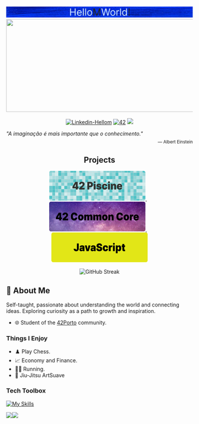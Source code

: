  <div align="center">
  <a href="#">
   <img src="https://github.com/Hellom-World/Hellom-world/blob/main/profile/Common/Profile-Title.png" width="2000"/>
  </a> 
 </div>
<a href="#">
 <img src="https://media4.giphy.com/media/v1.Y2lkPTc5MGI3NjExdWk5Z250aG5tN3M4NmM5c2VoOTVsaWJkcTZva216NXMybDYwODZrNyZlcD12MV9pbnRlcm5hbF9naWZfYnlfaWQmY3Q9Zw/FY9chKp6rulXy/giphy.gif"  style="width: 1040px; height: 250px;"></img>
</a>
 <!---
SMALL ICONS
--->
<p align="center">
  <a href='https://www.linkedin.com/in/hellom-mendes-3916a75b/' target="_blank"><img alt='Linkedin-Hellom' src='https://img.shields.io/badge/LinkedIn-100000?style=flat&logo=Linkedin&logoColor=white&labelColor=0A66C2&color=0A66C2'/></a>
  </a>
  <a href='https://profile.intra.42.fr/users/heolivei' target="_blank"><img alt='42' src='https://img.shields.io/badge/Porto-100000?style=flat&logo=42&logoColor=white&labelColor=000000&color=000000'/></a>
  </a>
  <img src="https://komarev.com/ghpvc/?username=Hellom-World&style=flat&color=blue">
</p>
 <div align="left">
  <i>"A imaginação é mais importante que o conhecimento."</i>
 </div>
 <div align="right">
  <sub>— Albert Einstein</sub>
 </div>

<h2 align="center">Projects</h2>
</div>
<p align="center">
  <a align="right" href="https://github.com/Hellom-World/piscine">
    <img src="https://github.com/Hellom-World/Hellom-world/blob/main/profile/flags/Image-42-Piscine.png" width="260em" height="80em"/>
  </a>
  &nbsp;&nbsp;
  <a align="right" href="https://github.com/Hellom-World/common-core">
    <img src="https://github.com/Hellom-World/Hellom-world/blob/main/profile/flags/Image-42-Common-Core.png" width="260em" height="80em"/>
  </a>
  &nbsp;&nbsp;
  <a align="right" href="https://media4.giphy.com/media/v1.Y2lkPTc5MGI3NjExaDdmdmd0dzZ6Y2xycGp3cnd4MnloeHMxMzN6Z2w5ajU5N3cwM2RiYyZlcD12MV9pbnRlcm5hbF9naWZfYnlfaWQmY3Q9Zw/l1032CtoCPsxZkbJZ5/giphy.gif" >
    <img src="https://github.com/Hellom-World/Hellom-world/blob/main/profile/flags/Image-JavaScript.png" width="260em" height="80em"/>
  </a>
</p>

<p align="center"><img src="https://streak-stats.demolab.com?user=hellom-world&theme=transparent&card_width=820" alt="GitHub Streak"/></p>

## 🤵 About Me

Self-taught, passionate about understanding the world and connecting ideas. Exploring curiosity as a path to growth and inspiration.
- 🌐 Student of the [42Porto](https://www.42porto.com/) community.

### Things I Enjoy

- ♟️ Play Chess.
- 📈 Economy and Finance.
- 🏃🏻 Running.
- 🥋 Jiu-Jitsu ArtSuave
  
### Tech Toolbox
[![My Skills](https://skillicons.dev/icons?i=css,html,js,c,cpp,github,figma,notion,git)](https://skillicons.dev)

 <div>
  <img height="180em" src="https://github-readme-stats.vercel.app/api?username=Hellom-World&show_icons=true&theme=tokyonight&include_all_commits=true&count_private=true"/> 
  <img align="left" height="180em"   src="https://github-readme-stats.vercel.app/api/top-langs/?username=Hellom-World&layout=compact&langs_count=7&theme=tokyonight"/>
  </div>
</div>
